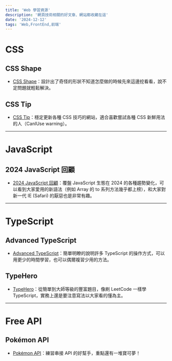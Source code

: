 ```yaml
---
title: 'Web 學習資源'
description: '網頁技術相關的好文章、網站都收藏在這'
date: '2024-12-12'
tags: 'Web,FrontEnd,前端'
---
```


# CSS

## CSS Shape
- [CSS Shape](https://css-shape.com/)：設計出了奇怪的形狀不知道怎麼做的時候先來這邊挖看看，說不定問題就輕鬆解決。

## CSS Tip
- [CSS Tip](https://css-tip.com/)：穩定更新各種 CSS 技巧的網站，適合喜歡嘗試各種 CSS 新鮮用法的人（CanIUse warning）。

---
# JavaScript

## 2024 JavaScript 回顧
- [2024 JavaScript 回顧](https://2024.stateofjs.com/)：覆盤 JavaScript 生態在 2024 的各種趨勢變化，可以看到大家愛用的新語法（例如 Array 的 to 系列方法幾乎都上榜），和大家對新一代 IE (Safari) 的厭惡也是非常有趣。

---
# TypeScript

## Advanced TypeScript
- [Advanced TypeScript](https://angularexperts.io/blog/advanced-typescript?ref=dailydev)：簡單明瞭的說明許多 TypeScript 的操作方式，可以用更少的時間學習，也可以偶爾複習少用的方法。

## TypeHero
- [TypeHero](https://typehero.dev/)：從簡單到大師等級的豐富題目，像刷 LeetCode 一樣學 TypeScript，實務上還是要注意寫法以大家看的懂為主。

---
# Free API

## Pokémon API
- [Pokémon API](https://pokeapi.co/)：練習串接 API 的好幫手，重點還有一堆寶可夢！